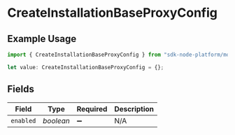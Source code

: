 # CreateInstallationBaseProxyConfig

## Example Usage

```typescript
import { CreateInstallationBaseProxyConfig } from "sdk-node-platform/models/operations";

let value: CreateInstallationBaseProxyConfig = {};
```

## Fields

| Field              | Type               | Required           | Description        |
| ------------------ | ------------------ | ------------------ | ------------------ |
| `enabled`          | *boolean*          | :heavy_minus_sign: | N/A                |
